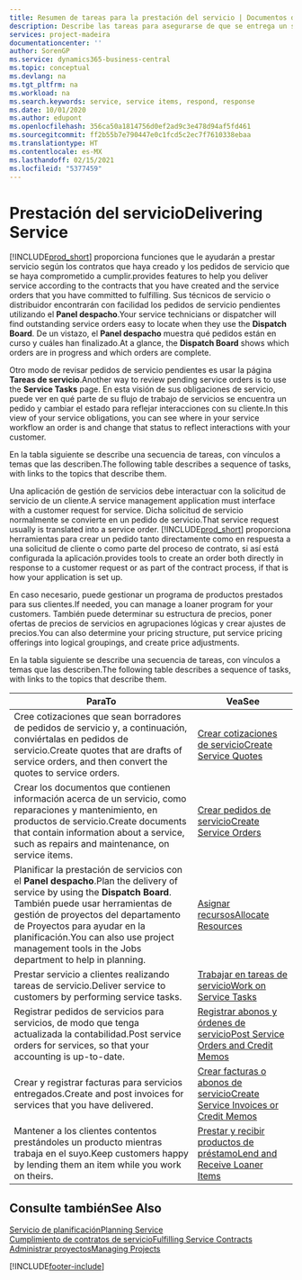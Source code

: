 ```yaml
---
title: Resumen de tareas para la prestación del servicio | Documentos de Microsoft
description: Describe las tareas para asegurarse de que se entrega un servicio de calidad y se cumplen los acuerdos con los clientes.
services: project-madeira
documentationcenter: ''
author: SorenGP
ms.service: dynamics365-business-central
ms.topic: conceptual
ms.devlang: na
ms.tgt_pltfrm: na
ms.workload: na
ms.search.keywords: service, service items, respond, response
ms.date: 10/01/2020
ms.author: edupont
ms.openlocfilehash: 356ca50a1814756d0ef2ad9c3e478d94af5fd461
ms.sourcegitcommit: ff2b55b7e790447e0c1fcd5c2ec7f7610338ebaa
ms.translationtype: HT
ms.contentlocale: es-MX
ms.lasthandoff: 02/15/2021
ms.locfileid: "5377459"
---
```

# <a name="delivering-service"></a><span data-ttu-id="dd7bb-103">Prestación del servicio</span><span class="sxs-lookup"><span data-stu-id="dd7bb-103">Delivering Service</span></span>
[!INCLUDE[prod_short](includes/prod_short.md)] <span data-ttu-id="dd7bb-104">proporciona funciones que le ayudarán a prestar servicio según los contratos que haya creado y los pedidos de servicio que se haya comprometido a cumplir.</span><span class="sxs-lookup"><span data-stu-id="dd7bb-104">provides features to help you deliver service according to the contracts that you have created and the service orders that you have committed to fulfilling.</span></span> <span data-ttu-id="dd7bb-105">Sus técnicos de servicio o distribuidor encontrarán con facilidad los pedidos de servicio pendientes utilizando el **Panel despacho**.</span><span class="sxs-lookup"><span data-stu-id="dd7bb-105">Your service technicians or dispatcher will find outstanding service orders easy to locate when they use the **Dispatch Board**.</span></span> <span data-ttu-id="dd7bb-106">De un vistazo, el **Panel despacho** muestra qué pedidos están en curso y cuáles han finalizado.</span><span class="sxs-lookup"><span data-stu-id="dd7bb-106">At a glance, the **Dispatch Board** shows which orders are in progress and which orders are complete.</span></span>  
  
<span data-ttu-id="dd7bb-107">Otro modo de revisar pedidos de servicio pendientes es usar la página **Tareas de servicio**.</span><span class="sxs-lookup"><span data-stu-id="dd7bb-107">Another way to review pending service orders is to use the **Service Tasks** page.</span></span> <span data-ttu-id="dd7bb-108">En esta visión de sus obligaciones de servicio, puede ver en qué parte de su flujo de trabajo de servicios se encuentra un pedido y cambiar el estado para reflejar interacciones con su cliente.</span><span class="sxs-lookup"><span data-stu-id="dd7bb-108">In this view of your service obligations, you can see where in your service workflow an order is and change that status to reflect interactions with your customer.</span></span>  
  
<span data-ttu-id="dd7bb-109">En la tabla siguiente se describe una secuencia de tareas, con vínculos a temas que las describen.</span><span class="sxs-lookup"><span data-stu-id="dd7bb-109">The following table describes a sequence of tasks, with links to the topics that describe them.</span></span>   

<span data-ttu-id="dd7bb-110">Una aplicación de gestión de servicios debe interactuar con la solicitud de servicio de un cliente.</span><span class="sxs-lookup"><span data-stu-id="dd7bb-110">A service management application must interface with a customer request for service.</span></span> <span data-ttu-id="dd7bb-111">Dicha solicitud de servicio normalmente se convierte en un pedido de servicio.</span><span class="sxs-lookup"><span data-stu-id="dd7bb-111">That service request usually is translated into a service order.</span></span> [!INCLUDE[prod_short](includes/prod_short.md)] <span data-ttu-id="dd7bb-112">proporciona herramientas para crear un pedido tanto directamente como en respuesta a una solicitud de cliente o como parte del proceso de contrato, si así está configurada la aplicación.</span><span class="sxs-lookup"><span data-stu-id="dd7bb-112">provides tools to create an order both directly in response to a customer request or as part of the contract process, if that is how your application is set up.</span></span>  
  
<span data-ttu-id="dd7bb-113">En caso necesario, puede gestionar un programa de productos prestados para sus clientes.</span><span class="sxs-lookup"><span data-stu-id="dd7bb-113">If needed, you can manage a loaner program for your customers.</span></span> <span data-ttu-id="dd7bb-114">También puede determinar su estructura de precios, poner ofertas de precios de servicios en agrupaciones lógicas y crear ajustes de precios.</span><span class="sxs-lookup"><span data-stu-id="dd7bb-114">You can also determine your pricing structure, put service pricing offerings into logical groupings, and create price adjustments.</span></span>  
  
<span data-ttu-id="dd7bb-115">En la tabla siguiente se describe una secuencia de tareas, con vínculos a temas que las describen.</span><span class="sxs-lookup"><span data-stu-id="dd7bb-115">The following table describes a sequence of tasks, with links to the topics that describe them.</span></span>   
  
|<span data-ttu-id="dd7bb-116">**Para**</span><span class="sxs-lookup"><span data-stu-id="dd7bb-116">**To**</span></span>|<span data-ttu-id="dd7bb-117">**Vea**</span><span class="sxs-lookup"><span data-stu-id="dd7bb-117">**See**</span></span>|  
|------------|-------------|  
|<span data-ttu-id="dd7bb-118">Cree cotizaciones que sean borradores de pedidos de servicio y, a continuación, conviértalas en pedidos de servicio.</span><span class="sxs-lookup"><span data-stu-id="dd7bb-118">Create quotes that are drafts of service orders, and then convert the quotes to service orders.</span></span>|[<span data-ttu-id="dd7bb-119">Crear cotizaciones de servicio</span><span class="sxs-lookup"><span data-stu-id="dd7bb-119">Create Service Quotes</span></span>](service-how-to-create-service-quotes.md)|
|<span data-ttu-id="dd7bb-120">Crear los documentos que contienen información acerca de un servicio, como reparaciones y mantenimiento, en productos de servicio.</span><span class="sxs-lookup"><span data-stu-id="dd7bb-120">Create documents that contain information about a service, such as repairs and maintenance, on service items.</span></span>|[<span data-ttu-id="dd7bb-121">Crear pedidos de servicio</span><span class="sxs-lookup"><span data-stu-id="dd7bb-121">Create Service Orders</span></span>](service-how-to-create-service-orders.md)|
|<span data-ttu-id="dd7bb-122">Planificar la prestación de servicios con el **Panel despacho**.</span><span class="sxs-lookup"><span data-stu-id="dd7bb-122">Plan the delivery of service by using the **Dispatch Board**.</span></span> <span data-ttu-id="dd7bb-123">También puede usar herramientas de gestión de proyectos del departamento de Proyectos para ayudar en la planificación.</span><span class="sxs-lookup"><span data-stu-id="dd7bb-123">You can also use project management tools in the Jobs department to help in planning.</span></span>|[<span data-ttu-id="dd7bb-124">Asignar recursos</span><span class="sxs-lookup"><span data-stu-id="dd7bb-124">Allocate Resources</span></span>](service-how-to-allocate-resources.md)|  
|<span data-ttu-id="dd7bb-125">Prestar servicio a clientes realizando tareas de servicio.</span><span class="sxs-lookup"><span data-stu-id="dd7bb-125">Deliver service to customers by performing service tasks.</span></span>|[<span data-ttu-id="dd7bb-126">Trabajar en tareas de servicio</span><span class="sxs-lookup"><span data-stu-id="dd7bb-126">Work on Service Tasks</span></span>](service-how-to-work-on-service-tasks.md)|  
|<span data-ttu-id="dd7bb-127">Registrar pedidos de servicios para servicios, de modo que tenga actualizada la contabilidad.</span><span class="sxs-lookup"><span data-stu-id="dd7bb-127">Post service orders for services, so that your accounting is up-to-date.</span></span>|[<span data-ttu-id="dd7bb-128">Registrar abonos y órdenes de servicio</span><span class="sxs-lookup"><span data-stu-id="dd7bb-128">Post Service Orders and Credit Memos</span></span>](service-how-to-post-service-orders.md)|  
|<span data-ttu-id="dd7bb-129">Crear y registrar facturas para servicios entregados.</span><span class="sxs-lookup"><span data-stu-id="dd7bb-129">Create and post invoices for services that you have delivered.</span></span>|[<span data-ttu-id="dd7bb-130">Crear facturas o abonos de servicio</span><span class="sxs-lookup"><span data-stu-id="dd7bb-130">Create Service Invoices or Credit Memos</span></span>](service-how-create-invoices.md)|  
|<span data-ttu-id="dd7bb-131">Mantener a los clientes contentos prestándoles un producto mientras trabaja en el suyo.</span><span class="sxs-lookup"><span data-stu-id="dd7bb-131">Keep customers happy by lending them an item while you work on theirs.</span></span>| [<span data-ttu-id="dd7bb-132">Prestar y recibir productos de préstamo</span><span class="sxs-lookup"><span data-stu-id="dd7bb-132">Lend and Receive Loaner Items</span></span>](service-how-to-lend-receive-loaners.md)|
  
## <a name="see-also"></a><span data-ttu-id="dd7bb-133">Consulte también</span><span class="sxs-lookup"><span data-stu-id="dd7bb-133">See Also</span></span>  
[<span data-ttu-id="dd7bb-134">Servicio de planificación</span><span class="sxs-lookup"><span data-stu-id="dd7bb-134">Planning Service</span></span>](service-plan-service.md)  
[<span data-ttu-id="dd7bb-135">Cumplimiento de contratos de servicio</span><span class="sxs-lookup"><span data-stu-id="dd7bb-135">Fulfilling Service Contracts</span></span>](service-fulfill-service-contracts.md)  
[<span data-ttu-id="dd7bb-136">Administrar proyectos</span><span class="sxs-lookup"><span data-stu-id="dd7bb-136">Managing Projects</span></span>](projects-manage-projects.md)  


[!INCLUDE[footer-include](includes/footer-banner.md)]